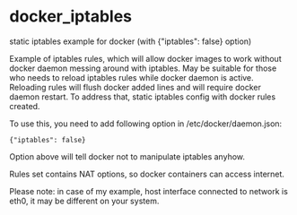 # docker_iptables
static iptables example for docker (with {"iptables": false} option)

Example of iptables rules, which will allow docker images to work without docker daemon messing around with iptables. May be suitable for those who needs to reload iptables rules while docker daemon is active. Reloading rules will flush docker added lines and will require docker daemon restart. To address that, static iptables config with docker rules created.

To use this, you need to add following option in /etc/docker/daemon.json:

```
{"iptables": false}
```

Option above will tell docker not to manipulate iptables anyhow.

Rules set contains NAT options, so docker containers can access internet.

Please note: in case of my example, host interface connected to network is eth0, it may be different on your system.
